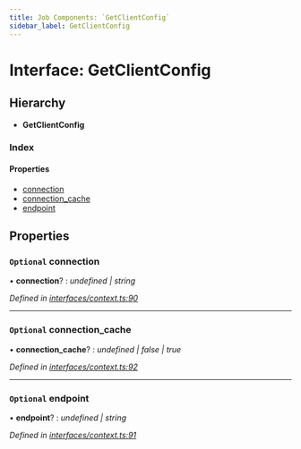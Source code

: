 ```yaml
---
title: Job Components: `GetClientConfig`
sidebar_label: GetClientConfig
---
```


# Interface: GetClientConfig

## Hierarchy

* **GetClientConfig**

### Index

#### Properties

* [connection](getclientconfig.md#optional-connection)
* [connection_cache](getclientconfig.md#optional-connection_cache)
* [endpoint](getclientconfig.md#optional-endpoint)

## Properties

### `Optional` connection

• **connection**? : *undefined | string*

*Defined in [interfaces/context.ts:90](https://github.com/terascope/teraslice/blob/6aab1cd2/packages/job-components/src/interfaces/context.ts#L90)*

___

### `Optional` connection_cache

• **connection_cache**? : *undefined | false | true*

*Defined in [interfaces/context.ts:92](https://github.com/terascope/teraslice/blob/6aab1cd2/packages/job-components/src/interfaces/context.ts#L92)*

___

### `Optional` endpoint

• **endpoint**? : *undefined | string*

*Defined in [interfaces/context.ts:91](https://github.com/terascope/teraslice/blob/6aab1cd2/packages/job-components/src/interfaces/context.ts#L91)*
